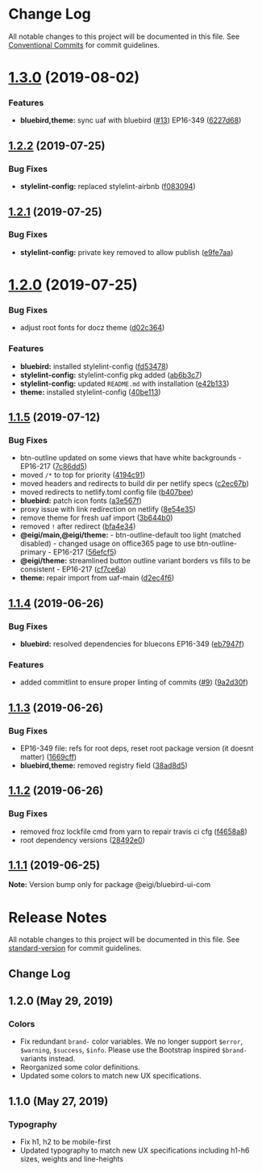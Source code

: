 # Change Log

All notable changes to this project will be documented in this file.
See [Conventional Commits](https://conventionalcommits.org) for commit guidelines.

# [1.3.0](https://github.com/enduranceinternational/bluebird/compare/v1.2.2...v1.3.0) (2019-08-02)


### Features

* **bluebird,theme:** sync uaf with bluebird ([#13](https://github.com/enduranceinternational/bluebird/issues/13)) EP16-349 ([6227d68](https://github.com/enduranceinternational/bluebird/commit/6227d68))





## [1.2.2](https://github.com/enduranceinternational/bluebird/compare/v1.2.1...v1.2.2) (2019-07-25)


### Bug Fixes

* **stylelint-config:** replaced stylelint-airbnb ([f083094](https://github.com/enduranceinternational/bluebird/commit/f083094))





## [1.2.1](https://github.com/enduranceinternational/bluebird/compare/v1.2.0...v1.2.1) (2019-07-25)


### Bug Fixes

* **stylelint-config:** private key removed to allow publish ([e9fe7aa](https://github.com/enduranceinternational/bluebird/commit/e9fe7aa))





# [1.2.0](https://github.com/enduranceinternational/bluebird/compare/v1.1.5...v1.2.0) (2019-07-25)


### Bug Fixes

* adjust root fonts for docz theme ([d02c364](https://github.com/enduranceinternational/bluebird/commit/d02c364))


### Features

* **bluebird:** installed stylelint-config ([fd53478](https://github.com/enduranceinternational/bluebird/commit/fd53478))
* **stylelint-config:** stylelint-config pkg added ([ab6b3c7](https://github.com/enduranceinternational/bluebird/commit/ab6b3c7))
* **stylelint-config:** updated `README.md` with installation ([e42b133](https://github.com/enduranceinternational/bluebird/commit/e42b133))
* **theme:** installed stylelint-config ([40be113](https://github.com/enduranceinternational/bluebird/commit/40be113))





## [1.1.5](https://github.com/enduranceinternational/bluebird/compare/v1.1.4...v1.1.5) (2019-07-12)


### Bug Fixes

* btn-outline updated on some views that have white backgrounds - EP16-217 ([7c86dd5](https://github.com/enduranceinternational/bluebird/commit/7c86dd5))
* moved `/*` to top for priority ([4194c91](https://github.com/enduranceinternational/bluebird/commit/4194c91))
* moved headers and redirects to build dir per netlify specs ([c2ec67b](https://github.com/enduranceinternational/bluebird/commit/c2ec67b))
* moved redirects to netlify.toml config file ([b407bee](https://github.com/enduranceinternational/bluebird/commit/b407bee))
* **bluebird:** patch icon fonts ([a3e567f](https://github.com/enduranceinternational/bluebird/commit/a3e567f))
* proxy issue with link redirection on netlify ([8e54e35](https://github.com/enduranceinternational/bluebird/commit/8e54e35))
* remove theme for fresh uaf import ([3b644b0](https://github.com/enduranceinternational/bluebird/commit/3b644b0))
* removed `!` after redirect ([bfa4e34](https://github.com/enduranceinternational/bluebird/commit/bfa4e34))
* **@eigi/main,@eigi/theme:** - btn-outline-default too light (matched disabled) - changed usage on office365 page to use btn-outline-primary - EP16-217 ([56efcf5](https://github.com/enduranceinternational/bluebird/commit/56efcf5))
* **@eigi/theme:** streamlined button outline variant borders vs fills to be consistent - EP16-217 ([cf7ce6a](https://github.com/enduranceinternational/bluebird/commit/cf7ce6a))
* **theme:** repair import from uaf-main ([d2ec4f6](https://github.com/enduranceinternational/bluebird/commit/d2ec4f6))





## [1.1.4](https://github.com/enduranceinternational/bluebird/compare/v1.1.3...v1.1.4) (2019-06-26)


### Bug Fixes

* **bluebird:** resolved dependencies for bluecons EP16-349 ([eb7947f](https://github.com/enduranceinternational/bluebird/commit/eb7947f))


### Features

* added commitlint to ensure proper linting of commits ([#9](https://github.com/enduranceinternational/bluebird/issues/9)) ([9a2d30f](https://github.com/enduranceinternational/bluebird/commit/9a2d30f))





## [1.1.3](https://github.com/enduranceinternational/bluebird/compare/v1.1.2...v1.1.3) (2019-06-26)


### Bug Fixes

* EP16-349 file: refs for root deps, reset root package version (it doesnt matter) ([1669cff](https://github.com/enduranceinternational/bluebird/commit/1669cff))
* **bluebird,theme:** removed registry field ([38ad8d5](https://github.com/enduranceinternational/bluebird/commit/38ad8d5))





## [1.1.2](https://github.com/enduranceinternational/bluebird/compare/v1.1.0...v1.1.2) (2019-06-26)


### Bug Fixes

* removed froz lockfile cmd from yarn to repair travis ci cfg ([f4658a8](https://github.com/enduranceinternational/bluebird/commit/f4658a8))
* root dependency versions ([28492e0](https://github.com/enduranceinternational/bluebird/commit/28492e0))





## [1.1.1](https://github.com/enduranceinternational/bluebird/compare/v1.1.0...v1.1.1) (2019-06-25)

**Note:** Version bump only for package @eigi/bluebird-ui-com





# Release Notes

All notable changes to this project will be documented in this file. See [standard-version](https://github.com/conventional-changelog/standard-version) for commit guidelines.

## Change Log

## 1.2.0 (May 29, 2019)

### Colors

- Fix redundant `brand-` color variables. We no longer support `$error`, `$warning`, `$success`, `$info`. Please use the Bootstrap inspired `$brand-` variants instead.
- Reorganized some color definitions.
- Updated some colors to match new UX specifications.

## 1.1.0 (May 27, 2019)

### Typography

- Fix h1, h2 to be mobile-first
- Updated typography to match new UX specifications including h1-h6 sizes, weights and line-heights
